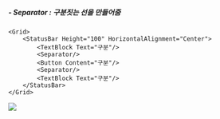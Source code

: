
##### - Separator : 구분짓는 선을 만들어줌

```
<Grid>
    <StatusBar Height="100" HorizontalAlignment="Center">
        <TextBlock Text="구분"/>
        <Separator/>
        <Button Content="구분"/>
        <Separator/>
        <TextBlock Text="구분"/>
    </StatusBar>
</Grid>
```

<img src="https://user-images.githubusercontent.com/39178978/150148233-147bd185-e175-42e1-9073-375bb2246c0d.png">
